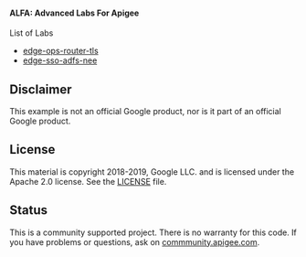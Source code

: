 #### ALFA: Advanced Labs For Apigee


List of Labs
* [edge-ops-router-tls](https://yuriylesyuk.github.io/alfa/edge-ops-router-tls)
* [edge-sso-adfs-nee](https://yuriylesyuk.github.io/alfa/edge-sso-adfs-nee)




## Disclaimer

This example is not an official Google product, nor is it part of an official Google product.

## License

This material is copyright 2018-2019, Google LLC.
and is licensed under the Apache 2.0 license. See the [LICENSE](LICENSE) file.

## Status

This is a community supported project. There is no warranty for this code.
If you have problems or questions, ask on [commmunity.apigee.com](https://community.apigee.com).

